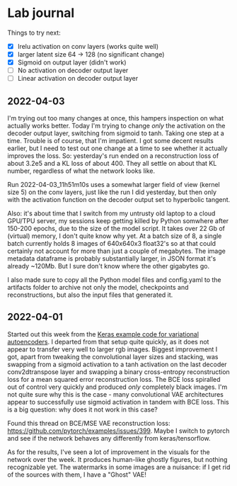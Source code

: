 # Lab journal

Things to try next:
- [X] lrelu activation on conv layers (works quite well)
- [X] larger latent size 64 -> 128 (no significant change)
- [X] Sigmoid on output layer (didn't work)
- [ ] No activation on decoder output layer
- [ ] Linear activation on decoder output layer

## 2022-04-03
I'm trying out too many changes at once, this hampers inspection on what actually works better. Today I'm trying to
change _only_ the activation on the decoder output layer, switching from sigmoid to tanh. Taking one step at a time.
Trouble is of course, that I'm impatient. I got some decent results earlier, but I need to test out one change at a time
to see whether it actually improves the loss. So: yesterday's run ended on a reconstruction loss of about 3.2e5 and a
KL loss of about 400. They all settle on about that KL number, regardless of what the network looks like. 

Run 2022-04-03_11h51m10s uses a somewhat larger field of view (kernel size 5) on the conv layers, just like the run I
did yesterday, but then only with the activation function on the decoder output set to hyperbolic tangent.

Also: it's about time that I switch from my untrusty old laptop to a cloud GPU/TPU server, my sessions keep getting
killed by Python somwhere after 150-200 epochs, due to the size of the model script. It takes over 22 Gb of (virtual)
memory, I don't quite know why yet. At a batch size of 8, a single batch currently holds 8 images of 640x640x3 float32's
so at that could certainly not account for more than just a couple of megabytes. The image metadata dataframe is
probably substantially larger, in JSON format it's already ~120Mb. But I sure don't know where the other gigabytes go.

I also made sure to copy all the Python model files and config.yaml to the artifacts folder to archive not only the
model, checkpoints and reconstructions, but also the input files that generated it.

## 2022-04-01
Started out this week from 
the [Keras example code for variational autoencoders](https://keras.io/examples/generative/vae/). I departed from that
setup quite quickly, as it does not appear to transfer very well to larger rgb images. Biggest improvement I got, apart
from tweaking the convolutional layer sizes and stacking, was swapping from a sigmoid activation to a tanh activation on
the last decoder conv2dtranspose layer and swapping a binary cross-entropy reconstruction loss for a mean squared error
reconstruction loss. The BCE loss spiralled out of control very quickly and produced _only_ completely black images. I'm
not quite sure why this is the case - many convolutional VAE architectures appear to successfully use sigmoid activation
in tandem with BCE loss. This is a big question: why does it not work in this case?

Found this thread on BCE/MSE VAE reconstruction loss: https://github.com/pytorch/examples/issues/399. Maybe I switch to
pytorch and see if the network behaves any differently from keras/tensorflow.

As for the results, I've seen a lot of improvement in the visuals for the network over the week. It produces human-like
ghostly figures, but nothing recognizable yet. The watermarks in some images are a nuisance: if I get rid of the sources
with them, I have a "Ghost" VAE!

